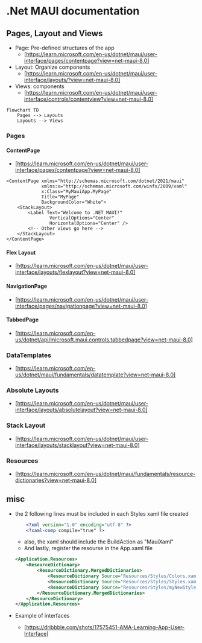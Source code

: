 # .Net MAUI documentation

## Pages, Layout and Views

- Page: Pre-defined structures of the app
    - [https://learn.microsoft.com/en-us/dotnet/maui/user-interface/pages/contentpage?view=net-maui-8.0]
- Layout: Organize components
    - [https://learn.microsoft.com/en-us/dotnet/maui/user-interface/layouts/?view=net-maui-8.0]
- Views: components
    - [https://learn.microsoft.com/en-us/dotnet/maui/user-interface/controls/contentview?view=net-maui-8.0]

~~~mermaid
flowchart TD
    Pages --> Layouts
    Layouts --> Views
~~~

### Pages

#### ContentPage

- [https://learn.microsoft.com/en-us/dotnet/maui/user-interface/pages/contentpage?view=net-maui-8.0]

```
<ContentPage xmlns="http://schemas.microsoft.com/dotnet/2021/maui"
             xmlns:x="http://schemas.microsoft.com/winfx/2009/xaml"
             x:Class="MyMauiApp.MyPage"
             Title="MyPage"
             BackgroundColor="White">
    <StackLayout>
        <Label Text="Welcome to .NET MAUI!"
                VerticalOptions="Center"
                HorizontalOptions="Center" />
        <!-- Other views go here -->
    </StackLayout>
</ContentPage>
```


#### Flex Layout

- [https://learn.microsoft.com/en-us/dotnet/maui/user-interface/layouts/flexlayout?view=net-maui-8.0]

#### NavigationPage

- [https://learn.microsoft.com/en-us/dotnet/maui/user-interface/pages/navigationpage?view=net-maui-8.0]

#### TabbedPage

- [https://learn.microsoft.com/en-us/dotnet/api/microsoft.maui.controls.tabbedpage?view=net-maui-8.0]


### DataTemplates

- [https://learn.microsoft.com/en-us/dotnet/maui/fundamentals/datatemplate?view=net-maui-8.0]


### Absolute Layouts

- [https://learn.microsoft.com/en-us/dotnet/maui/user-interface/layouts/absolutelayout?view=net-maui-8.0]

### Stack Layout

- [https://learn.microsoft.com/en-us/dotnet/maui/user-interface/layouts/stacklayout?view=net-maui-8.0]

### Resources

- [https://learn.microsoft.com/en-us/dotnet/maui/fundamentals/resource-dictionaries?view=net-maui-8.0]


## misc

- the 2 following lines must be included in each Styles xaml file created
    ```xml
        <?xml version="1.0" encoding="utf-8" ?>
        <?xaml-comp compile="true" ?>
    ```
    - also, the xaml should include the BuildAction as "MauiXaml"
    - And lastly, register the resourse in the App.xaml file
    ```xml
    <Application.Resources>
        <ResourceDictionary>
            <ResourceDictionary.MergedDictionaries>
                <ResourceDictionary Source="Resources/Styles/Colors.xaml" />
                <ResourceDictionary Source="Resources/Styles/Styles.xaml" />
                <ResourceDictionary Source="Resources/Styles/myNewStyle.xaml" />
            </ResourceDictionary.MergedDictionaries>
        </ResourceDictionary>
    </Application.Resources>
    ```

- Example of interfaces
    - [https://dribbble.com/shots/17575451-AMA-Learning-App-User-Interface]





